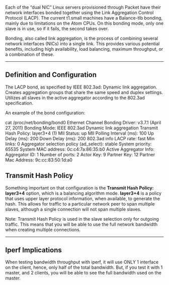 Each of the “dual NIC” Linux servers provisioned through Packet have their network interfaces bonded together using the Link Aggregation Control Protocol (LACP).  The current t1.small machines have a Balance-tlb bonding, mainly due to limitations on the Atom CPUs. On this bonding mode, only one slave is in use, so if it fails, the second takes over.

Bonding, also called link aggregation, is the process of combining several network interfaces (NICs) into a single link.  This provides various potential benefits, including high availability, load balancing, maximum throughput, or a combination of these.

  

---

**Definition and Configuration**
--------------------------------

The LACP bond, as specified by IEEE 802.3ad: Dynamic link aggregation. Creates aggregation groups that share the same speed and duplex settings. Utilizes all slaves in the active aggregator according to the 802.3ad specification.

An example of the bond configuration:

cat /proc/net/bonding/bond0
Ethernet Channel Bonding Driver: v3.7.1 (April 27, 2011)
Bonding Mode: IEEE 802.3ad Dynamic link aggregation
Transmit Hash Policy: layer3+4 (1)
MII Status: up
MII Polling Interval (ms): 100
Up Delay (ms): 200
Down Delay (ms): 200
802.3ad info
LACP rate: fast
Min links: 0
Aggregator selection policy (ad\_select): stable
System priority: 65535
System MAC address: 0c:c4:7a:86:35:b0
Active Aggregator Info:
Aggregator ID: 1
Number of ports: 2
Actor Key: 9
Partner Key: 12
Partner Mac Address: 9c:cc:83:50:1d:a0

  

**Transmit Hash Policy**
------------------------

Something important on that configuration is the **Transmit Hash Policy: layer3+4** option, which is a balancing algorithm mode. **layer3+4** is a policy that uses upper layer protocol information, when available, to generate the hash. This allows for traffic to a particular network peer to span multiple slaves, although a single connection will not span multiple slaves. 

Note: Transmit Hash Policy is used in the slave selection only for outgoing traffic.  This means that you will be able to use the full network bandwidth when creating multiple connections. 

  

---

**Iperf Implications**
----------------------

When testing bandwidth throughput with iperf, it will use ONLY 1 interface on the client, hence, only half of the total bandwidth. But, if you test it with 1 master, and 2 clients, you will be able to see the full bandwidth used on the master.